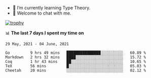 <!--
### Hi there 👋

- 🤔 I was learning formal verification with Coq formally, but want to **build things** now.
- 😬 I am broadly interested in **computer systems** and **programming languages** (just a beginner 🥺).
- 🤩 (I hope I can) code for fun!

<img src="https://github-readme-stats.vercel.app/api?username=xxchan&show_icons=true&icon_color=0366d6&text_color=24292e&bg_color=ffffff&hide_title=true" />

---
-->


- 🌱 I’m currently learning Type Theory.
- 💬 Welcome to chat with me.


[![trophy](https://github-profile-trophy.vercel.app/?username=xxchan&theme=flat)](https://github.com/xxchan)


📊 **The last 7 days I spent my time on** 

<!--START_SECTION:waka-->
```text
29 May, 2021 - 04 June, 2021

Go         9 hrs 49 mins   ███████████████░░░░░░░░░░   60.89 % 
Markdown   2 hrs 32 mins   ████░░░░░░░░░░░░░░░░░░░░░   15.72 % 
Coq        1 hr 43 mins    ██░░░░░░░░░░░░░░░░░░░░░░░   10.65 % 
TeX        56 mins         █░░░░░░░░░░░░░░░░░░░░░░░░   05.83 % 
Cheetah    20 mins         ░░░░░░░░░░░░░░░░░░░░░░░░░   02.12 %
```
<!--END_SECTION:waka-->

<!--
**xxchan/xxchan** is a ✨ _special_ ✨ repository because its `README.md` (this file) appears on your GitHub profile.

Here are some ideas to get you started:

- 🔭 I’m currently working on ...
- 🌱 I’m currently learning ...
- 👯 I’m looking to collaborate on ...
- 🤔 I’m looking for help with ...
- 💬 Ask me about ...
- 📫 How to reach me: ...
- 😄 Pronouns: ...
- ⚡ Fun fact: ...
-->
